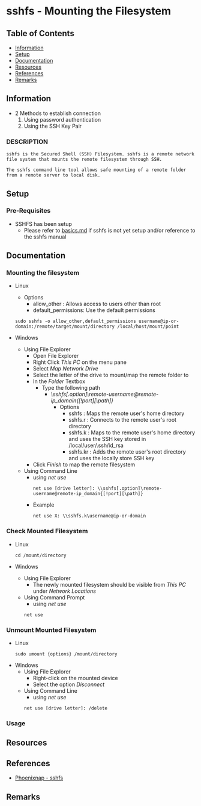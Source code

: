 # sshfs - Mounting the Filesystem

## Table of Contents
+ [Information](#information)
+ [Setup](#setup)
+ [Documentation](#documentation)
+ [Resources](#resources)
+ [References](#references)
+ [Remarks](#remarks)

## Information

- 2 Methods to establish connection
	1. Using password authentication
	2. Using the SSH Key Pair

### DESCRIPTION
```
sshfs is the Secured Shell (SSH) Filesystem. sshfs is a remote network file system that mounts the remote filesystem through SSH.

The sshfs command line tool allows safe mounting of a remote folder from a remote server to local disk.
```

## Setup
### Pre-Requisites
- SSHFS has been setup
	+ Please refer to [basics.md](basics.md) if sshfs is not yet setup and/or reference to the sshfs manual

## Documentation

### Mounting the filesystem
- Linux
	- Options
		+ allow_other : Allows access to users other than root
		+ default_permissions: Use the default permissions
	```console
	sudo sshfs -o allow_other,default_permissions username@ip-or-domain:/remote/target/mount/directory /local/host/mount/point
	```

- Windows
	- Using File Explorer
		+ Open File Explorer
		+ Right Click *This PC* on the menu pane
		+ Select *Map Network Drive*
		+ Select the letter of the drive to mount/map the remote folder to
		- In the *Folder* Textbox
			- Type the following path
				+ *\\sshfs[.option]\remote-username@remote-ip_domain{[!port][\path]}*
					- Options
						+ sshfs : Maps the remote user's home directory
						+ sshfs.r : Connects to the remote user's root directory
						+ sshfs.k : Maps to the remote user's home directory and uses the SSH key stored in /local/user/.ssh/id_rsa
						+ sshfs.kr : Adds the remote user's root directory and uses the locally store SSH key
		+ Click *Finish* to map the remote filesystem	
	- Using Command Line
		+ using *net use*
			```batchdos
			net use [drive letter]: \\sshfs[.option]\remote-username@remote-ip_domain{[!port][\path]}
			```
		+ Example
			```batchdos
			net use X: \\sshfs.k\username@ip-or-domain
			```

### Check Mounted Filesystem
- Linux
	```console
	cd /mount/directory
	```

- Windows
	- Using File Explorer
		+ The newly mounted filesystem should be visible from *This PC* under *Network Locations*
	- Using Command Prompt
		+ using *net use*
		```batchdos
		net use
		```

### Unmount Mounted Filesystem
- Linux
	```console
	sudo umount {options} /mount/directory
	```
- Windows
	- Using File Explorer
		+ Right-click on the mounted device
		+ Select the option *Disconnect*
	- Using Command Line
		+ using *net use*
		```batchdos
		net use [drive letter]: /delete
		```

### Usage

## Resources

## References
+ [Phoenixnap - sshfs](https://phoenixnap.com/kb/sshfs)

## Remarks